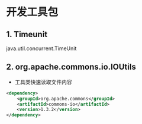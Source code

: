 # 开发工具包
## 1. Timeunit
java.util.concurrent.TimeUnit

## 2. org.apache.commons.io.IOUtils
- 工具类快速读取文件内容

```xml
<dependency>
    <groupId>org.apache.commons</groupId>
    <artifactId>commons-io</artifactId>
    <version>1.3.2</version>
</dependency>
```